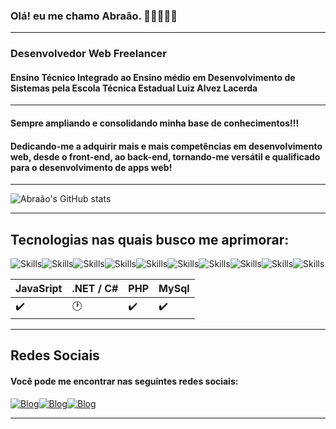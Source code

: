 ### Olá! eu me chamo Abraão. 👋🏽🧑🏽‍💻<Br>

<hr/>

### Desenvolvedor Web Freelancer
#### Ensino Técnico Integrado ao Ensino médio em Desenvolvimento de Sistemas pela Escola Técnica Estadual Luiz Alvez Lacerda 

<hr>

#### Sempre ampliando e consolidando minha base de conhecimentos!!!
#### Dedicando-me a adquirir mais e mais competências em desenvolvimento web, desde o front-end, ao back-end, tornando-me versátil e qualificado para o desenvolvimento de apps web!
<hr>

![Abraão's GitHub stats](https://github-readme-stats.vercel.app/api?username=Abraa0-Dev&show_icons=true&theme=react)

<hr>

## Tecnologias nas quais busco me aprimorar:

![Skills](https://img.shields.io/badge/HTML5-E34F26?style=for-the-badge&logo=html5&logoColor=white)![Skills](https://img.shields.io/badge/CSS3-1572B6?style=for-the-badge&logo=css3&logoColor=white)![Skills](https://img.shields.io/badge/JavaScript-323330?style=for-the-badge&logo=javascript&logoColor=F7DF1E)![Skills](https://img.shields.io/badge/Sass-CC6699?style=for-the-badge&logo=sass&logoColor=white)![Skills](https://img.shields.io/badge/Bootstrap-563D7C?style=for-the-badge&logo=bootstrap&logoColor=white)![Skills](https://img.shields.io/badge/PHP-777BB4?style=for-the-badge&logo=php&logoColor=white)![Skills](https://img.shields.io/badge/MySQL-005C84?style=for-the-badge&logo=mysql&logoColor=white)![Skills](https://img.shields.io/badge/Ionic-3880FF?style=for-the-badge&logo=ionic&logoColor=white)![Skills](https://img.shields.io/badge/.NET-5C2D91?style=for-the-badge&logo=.net&logoColor=white)![Skills](https://img.shields.io/badge/C%23-239120?style=for-the-badge&logo=c-sharp&logoColor=white)

|JavaSript|.NET / C#|PHP|MySql|
|---|---|---|---|
|✔️|🕐|✔️|✔️|



<hr>

## Redes Sociais
#### Você pode me encontrar nas seguintes redes sociais:

[![Blog](https://img.shields.io/badge/Instagram-E4405F?style=for-the-badge&logo=instagram&logoColor=white)](https://www.instagram.com/abraao_fsantos/)[![Blog](https://img.shields.io/badge/Facebook-1877F2?style=for-the-badge&logo=facebook&logoColor=white)](https://www.facebook.com/profile.php?id=61554218602385)[![Blog](https://img.shields.io/badge/LinkedIn-0077B5?style=for-the-badge&logo=linkedin&logoColor=white)](https://www.linkedin.com/in/abra%C3%A3o-santos-aaa915273/)
<hr>

